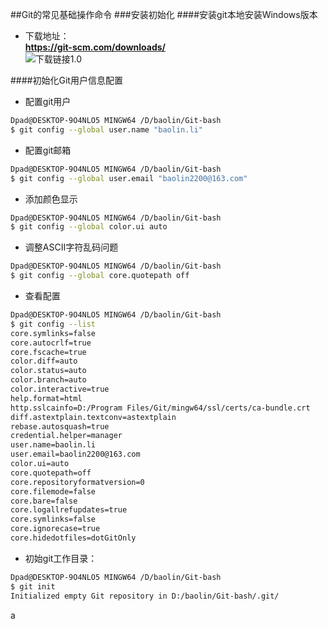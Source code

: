 ##Git的常见基础操作命令
###安装初始化
####安装git本地安装Windows版本
* 下载地址：  
**https://git-scm.com/downloads/**  
![下载链接1.0](1111111)

####初始化Git用户信息配置
* 配置git用户  
```bash
Dpad@DESKTOP-9O4NLO5 MINGW64 /D/baolin/Git-bash
$ git config --global user.name "baolin.li"
```

* 配置git邮箱  
```bash
Dpad@DESKTOP-9O4NLO5 MINGW64 /D/baolin/Git-bash
$ git config --global user.email "baolin2200@163.com"
```

* 添加颜色显示  
```bash
Dpad@DESKTOP-9O4NLO5 MINGW64 /D/baolin/Git-bash
$ git config --global color.ui auto
```

* 调整ASCII字符乱码问题
```bash
Dpad@DESKTOP-9O4NLO5 MINGW64 /D/baolin/Git-bash
$ git config --global core.quotepath off
```

* 查看配置  
```bash
Dpad@DESKTOP-9O4NLO5 MINGW64 /D/baolin/Git-bash
$ git config --list
core.symlinks=false
core.autocrlf=true
core.fscache=true
color.diff=auto
color.status=auto
color.branch=auto
color.interactive=true
help.format=html
http.sslcainfo=D:/Program Files/Git/mingw64/ssl/certs/ca-bundle.crt
diff.astextplain.textconv=astextplain
rebase.autosquash=true
credential.helper=manager
user.name=baolin.li
user.email=baolin2200@163.com
color.ui=auto
core.quotepath=off
core.repositoryformatversion=0
core.filemode=false
core.bare=false
core.logallrefupdates=true
core.symlinks=false
core.ignorecase=true
core.hidedotfiles=dotGitOnly
```
* 初始git工作目录：
```bash
Dpad@DESKTOP-9O4NLO5 MINGW64 /D/baolin/Git-bash
$ git init
Initialized empty Git repository in D:/baolin/Git-bash/.git/
```











a






